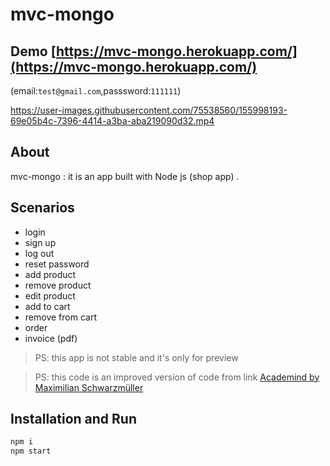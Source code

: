 # mvc-mongo
## Demo [https://mvc-mongo.herokuapp.com/](https://mvc-mongo.herokuapp.com/)
(email:`test@gmail.com`,passsword:`111111`)

https://user-images.githubusercontent.com/75538560/155998193-69e05b4c-7396-4414-a3ba-aba219090d32.mp4



## About
mvc-mongo : it is an app built with Node js (shop app) .

## Scenarios 

- login
- sign up
- log out
- reset password 
- add product
- remove product
- edit product
- add to cart
- remove from cart
- order
- invoice (pdf)
 
 
> PS: this app is not stable and it's only for  preview

> PS: this code is an improved version of code from link  [Academind by Maximilian Schwarzmüller](https://www.udemy.com/course/nodejs-the-complete-guide/)
 
## Installation and Run

```sh
npm i
npm start
``` 
